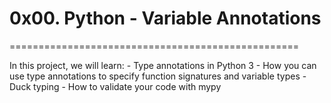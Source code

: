 # 0x00. Python - Variable Annotations
==================================================

In this project, we will learn:
	- Type annotations in Python 3
	- How you can use type annotations to specify function signatures and variable types
	- Duck typing
	- How to validate your code with mypy
